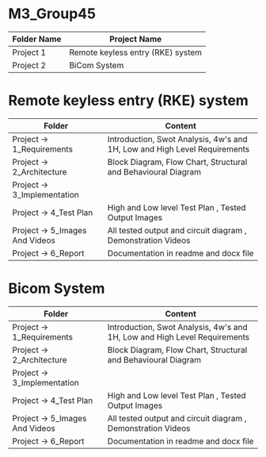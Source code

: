 # **M3_Group45**

|Folder	Name |Project Name|
|---- |----|
|Project 1|Remote keyless entry (RKE) system |
|Project 2|BiCom System |


# Remote keyless entry (RKE) system


|Folder	|Content |
|---- |----|
|Project -> 1_Requirements |Introduction, Swot Analysis, 4w's and 1H, Low and High Level Requirements |
|Project -> 2_Architecture |Block Diagram, Flow Chart, Structural and Behavioural Diagram |
|Project -> 3_Implementation | |
|Project -> 4_Test Plan |High and Low level Test Plan , Tested Output Images |
|Project -> 5_Images And Videos |All tested output and circuit diagram , Demonstration Videos |
|Project -> 6_Report |Documentation in readme and docx file |
# Bicom System



|Folder	|Content |
|---- |----|
|Project -> 1_Requirements |Introduction, Swot Analysis, 4w's and 1H, Low and High Level Requirements |
|Project -> 2_Architecture |Block Diagram, Flow Chart, Structural and Behavioural Diagram |
|Project -> 3_Implementation | |
|Project -> 4_Test Plan |High and Low level Test Plan , Tested Output Images |
|Project -> 5_Images And Videos |All tested output and circuit diagram , Demonstration Videos |
|Project -> 6_Report |Documentation in readme and docx file |


